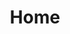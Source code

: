 ---
home: true
title: Home
heroImage:
actions:
  - text: 开始
    link: /link
    type: primary
  - text: 笔记
    link: /handbook/Algorithm.md
    type: secondary
features:
  - title: 链接
    details: 链接所有有趣的地方
  - title: 记录
    details: 记录自己的学习过程
  - title: 使用
    details: 使用所有已经吸收消化的内容
#   - title: Themes
#     details: Providing a default theme out of the box. You can also choose a community theme or create your own one.
#   - title: Plugins
#     details: Flexible plugin API, allowing plugins to provide lots of plug-and-play features for your site.
#   - title: Bundlers
#     details: Default bundler is Vite, while Webpack is also supported. Choose the one you like!
footer: MIT Licensed | Copyright © 2021-present weking
---